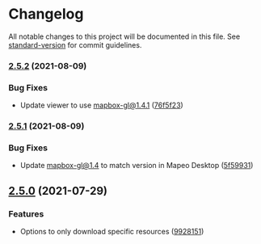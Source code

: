 # Changelog

All notable changes to this project will be documented in this file. See [standard-version](https://github.com/conventional-changelog/standard-version) for commit guidelines.

### [2.5.2](https://github.com/digidem/mapbox-style-downloader/compare/v2.5.1...v2.5.2) (2021-08-09)


### Bug Fixes

* Update viewer to use mapbox-gl@1.4.1 ([76f5f23](https://github.com/digidem/mapbox-style-downloader/commit/76f5f2394ce0ef4732c9d7cfa3110859a56e0c63))

### [2.5.1](https://github.com/digidem/mapbox-style-downloader/compare/v2.5.0...v2.5.1) (2021-08-09)


### Bug Fixes

* Update mapbox-gl@1.4 to match version in Mapeo Desktop ([5f59931](https://github.com/digidem/mapbox-style-downloader/commit/5f599318fce470c8db75e75772adaf0ff907ab66))

## [2.5.0](https://github.com/digidem/mapbox-style-downloader/compare/v2.4.2...v2.5.0) (2021-07-29)


### Features

* Options to only download specific resources ([9928151](https://github.com/digidem/mapbox-style-downloader/commit/9928151ee6cb480c8f013e7cb9ec9d604857d3e7))
